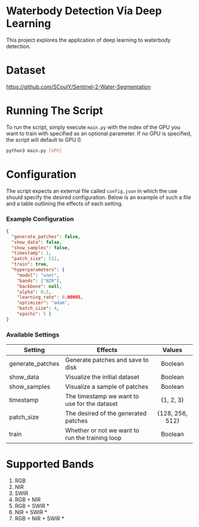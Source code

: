 # Waterbody Detection Via Deep Learning

This project explores the application of deep learning to waterbody detection.

# Dataset
https://github.com/SCoulY/Sentinel-2-Water-Segmentation

# Running The Script
To run the script, simply execute `main.py` with the index of the GPU you want to train with specified as an optional parameter. If no GPU is specified, the script will default to GPU 0.
```bash
python3 main.py [GPU]
```

# Configuration
The script expects an external file called `config.json` in which the use should specify the desired configuration. Below is an example of such a file and a table outlining the effects of each setting.

### Example Configuration
```json
{
  "generate_patches": false,
  "show_data": false,
  "show_samples": false,
  "timestamp": 1,
  "patch_size": 512,
  "train": true,
  "hyperparameters": {
    "model": "unet",
    "bands": ["NIR"],
    "backbone": null,
    "alpha": 0.5,
    "learning_rate": 0.00005,
    "optimizer": "adam",
    "batch_size": 4,
    "epochs": 5 }
}
```

### Available Settings
| Setting          | Effects                                          |  Values         |
|------------------|--------------------------------------------------|:---------------:|
| generate_patches | Generate patches and save to disk                | Boolean         |
| show_data        | Visualize the initial dataset                    | Boolean         |
| show_samples     | Visualize a sample of patches                    | Boolean         |
| timestamp        | The timestamp we want to use for the dataset     | {1, 2, 3}       |
| patch_size       | The desired of the generated patches             | {128, 256, 512} |
| train            | Whether or not we want to run the training loop  | Boolean         |

# Supported Bands

1. RGB
2. NIR
3. SWIR
4. RGB + NIR
5. RGB + SWIR *
6. NIR + SWIR *
7. RGB + NIR + SWIR *
